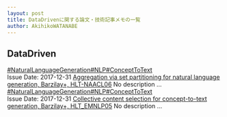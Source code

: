 ```yaml
---
layout: post
title: DataDrivenに関する論文・技術記事メモの一覧
author: AkihikoWATANABE
---
```

## DataDriven
<div class="visible-content">
<a class="button" href="articles/NaturalLanguageGeneration.html">#NaturalLanguageGeneration</a><a class="button" href="articles/NLP.html">#NLP</a><a class="button" href="articles/ConceptToText.html">#ConceptToText</a><br><span class="issue_date">Issue Date: 2017-12-31</span>
<a href="https://github.com/AkihikoWatanabe/paper_notes/issues/102">Aggregation via set partitioning for natural language generation, Barzilay+, HLT-NAACL06</a>
<span class="snippet">No description ...</span>
<a class="button" href="articles/NaturalLanguageGeneration.html">#NaturalLanguageGeneration</a><a class="button" href="articles/NLP.html">#NLP</a><a class="button" href="articles/ConceptToText.html">#ConceptToText</a><br><span class="issue_date">Issue Date: 2017-12-31</span>
<a href="https://github.com/AkihikoWatanabe/paper_notes/issues/101">Collective content selection for concept-to-text generation, Barzilay+, HLT_EMNLP05</a>
<span class="snippet">No description ...</span>
</div>
